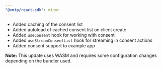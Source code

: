 ```yaml
---
"@xmtp/react-sdk": minor
---
```


- Added caching of the consent list
- Added autoload of cached consent list on client create
- Added `useConsent` hook for working with consent
- Added `useStreamConsentList` hook for streaming in consent actions
- Added consent support to example app

**Note:** This update uses WASM and requires some configuration changes depending on the bundler used.
